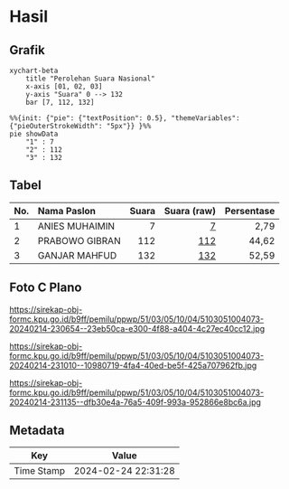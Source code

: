 # Hasil

## Grafik

```mermaid
xychart-beta
    title "Perolehan Suara Nasional"
    x-axis [01, 02, 03]
    y-axis "Suara" 0 --> 132
    bar [7, 112, 132]
```

```mermaid
%%{init: {"pie": {"textPosition": 0.5}, "themeVariables": {"pieOuterStrokeWidth": "5px"}} }%%
pie showData
    "1" : 7
    "2" : 112
    "3" : 132
```

## Tabel

| No. | Nama Paslon    | Suara | Suara (raw) | Persentase |
|:--- |:-------------- | -----:| -----------:| ----------:|
| 1   | ANIES MUHAIMIN | 7     | [7][p-1]    | 2,79       |
| 2   | PRABOWO GIBRAN | 112   | [112][p-2]  | 44,62      |
| 3   | GANJAR MAHFUD  | 132   | [132][p-3]  | 52,59      |


[p-1]: https://github.com/gigit-pemilu/pemilu-2024/blob/main/pilpres/hitung-suara/sub/51-bali/sub/03-badung/sub/05-kuta-selatan/sub/1004-benoa/sub/073-tps/sub/paslon-1.txt
[p-2]: https://github.com/gigit-pemilu/pemilu-2024/blob/main/pilpres/hitung-suara/sub/51-bali/sub/03-badung/sub/05-kuta-selatan/sub/1004-benoa/sub/073-tps/sub/paslon-2.txt
[p-3]: https://github.com/gigit-pemilu/pemilu-2024/blob/main/pilpres/hitung-suara/sub/51-bali/sub/03-badung/sub/05-kuta-selatan/sub/1004-benoa/sub/073-tps/sub/paslon-3.txt

## Foto C Plano

https://sirekap-obj-formc.kpu.go.id/b9ff/pemilu/ppwp/51/03/05/10/04/5103051004073-20240214-230654--23eb50ca-e300-4f88-a404-4c27ec40cc12.jpg

https://sirekap-obj-formc.kpu.go.id/b9ff/pemilu/ppwp/51/03/05/10/04/5103051004073-20240214-231010--10980719-4fa4-40ed-be5f-425a707962fb.jpg

https://sirekap-obj-formc.kpu.go.id/b9ff/pemilu/ppwp/51/03/05/10/04/5103051004073-20240214-231135--dfb30e4a-76a5-409f-993a-952866e8bc6a.jpg


## Metadata

| Key        | Value               |
| ---------- | ------------------- |
| Time Stamp | 2024-02-24 22:31:28 |



